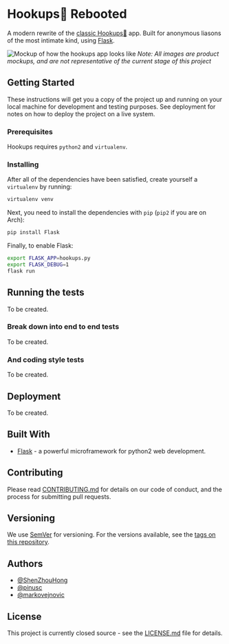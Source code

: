 # Hookups💋 Rebooted

A modern rewrite of the
[classic Hookups💋](https://github.com/UWCCSC/hookup-csc) app. Built for
anonymous liasons of the most intimate kind, using
[Flask](http://flask.pocoo.org/).

![Mockup of how the hookups app looks like](https://i.imgur.com/Zqv18Yt.png)
*Note: All images are product mockups, and are not representative of the
current stage of this project*

## Getting Started

These instructions will get you a copy of the project up and running on your
local machine for development and testing purposes. See deployment for notes on
how to deploy the project on a live system.

### Prerequisites

Hookups requires `python2` and `virtualenv`.

### Installing

After all of the dependencies have been satisfied, create yourself a
`virtualenv` by running:

```bash
virtualenv venv
```

Next, you need to install the dependencies with `pip` (`pip2` if you are on
Arch):

```bash
pip install Flask
```

Finally, to enable Flask:
```bash
export FLASK_APP=hookups.py
export FLASK_DEBUG=1
flask run
```

## Running the tests

To be created.

### Break down into end to end tests

To be created.

### And coding style tests

To be created.

## Deployment

To be created.

## Built With

* [Flask](http://flask.pocoo.org/) - a powerful microframework for python2 web
development.

## Contributing

Please read
[CONTRIBUTING.md](https://gist.github.com/PurpleBooth/b24679402957c63ec426)
for details on our code of conduct, and the process for submitting pull
requests.

## Versioning

We use [SemVer](http://semver.org/) for versioning. For the versions available,
see the [tags on this repository](https://github.com/your/project/tags).

## Authors

* [@ShenZhouHong](https://github.com/orgs/UWCCSC/people/ShenZhouHong)
* [@pinusc](https://github.com/orgs/UWCCSC/people/pinusc)
* [@markovejnovic](https://github.com/orgs/UWCCSC/people/markovejnovic)

## License

This project is currently closed source - see the [LICENSE.md](LICENSE.md)
file for details.
